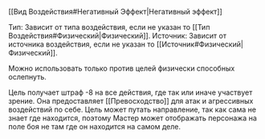 [[Вид Воздействия#Негативный Эффект|Негативный эффект]]

Тип: Зависит от типа воздействия, если не указан то [[Тип Воздействия#Физический|Физический]].
Источник: Зависит от источника воздействия, если не указан то [[Источник#Физический|Физический]].

Можно использовать только против целей физически способных ослепнуть.

Цель получает штраф -8 на все действия, где так или иначе участвует зрение. Она предоставляет [[Превосходство]] для атак и агрессивных воздействий по себе. Цель может путать направление, так как сама не знает где находится, поэтому Мастер может отображать персонажа на поле боя не там где он находится на самом деле. 